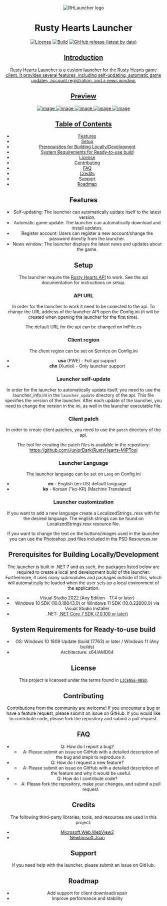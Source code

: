 <div align="center">

![RHLauncher logo](rhlauncher.png)

# Rusty Hearts Launcher
[![License](https://img.shields.io/github/license/JuniorDark/RustyHearts-Launcher?color=green)](LICENSE)
[![Build](https://github.com/JuniorDark/RustyHearts-Launcher/actions/workflows/build.yml/badge.svg)](https://github.com/JuniorDark/RustyHearts-Launcher/actions/workflows/build.yml)
[![GitHub release (latest by date)](https://img.shields.io/github/v/release/JuniorDark/RustyHearts-Launcher)](https://github.com/JuniorDark/RustyHearts-Launcher/releases/latest) <a href="https://github.com/JuniorDark/RustyHearts-Launcher/releases">
 
## Introduction
Rusty Hearts Launcher is a custom launcher for the Rusty Hearts game client. It provides several features, including self-updating, automatic game updates, account registration, and a news window.

## Preview
![image](screenshoots/preview-01.png)
![image](screenshoots/preview-02.png)
![image](screenshoots/preview-03.png)
![image](screenshoots/preview-04.png)
![image](screenshoots/preview-ko.png)

## Table of Contents
* [Features](#features)
* [Setup](#setup)
* [Prerequisites for Building Locally/Development](#prerequisites-for-building-locallydevelopment)
* [System Requirements for Ready-to-use build](#system-requirements-for-ready-to-use-build)
* [License](#license)
* [Contributing](#contributing)
* [FAQ](#faq)
* [Credits](#credits)
* [Support](#support)
* [Roadmap](#roadmap)

## Features
* Self-updating: The launcher can automatically update itself to the latest version.
* Automatic game update: The launcher can automatically download and install updates.
* Register account: Users can register a new account/change the password directly from the launcher.
* News window: The launcher displays the latest news and updates about the game.

## Setup
The launcher require the [Rusty Hearts API](https://github.com/JuniorDark/RustyHearts-API) to work. See the api documentation for instructions on setup.

### API URL

In order for the launcher to work it need to be conected to the api. To change the URL address of the launcher API open the Config.ini (it will be created when opening the launcher for the first time).

The default URL for the api can be changed on IniFile.cs

### Client region
The client region can be set on Service on Config.ini 

* **usa** (PWE) - Full api support
* **chn** (Xunlei) - Only launcher support

### Launcher self-update

In order for the launcher to automatically update itself, you need to use the launcher_info.ini in the `launcher_update` directory of the api. This file specifies the version of the launcher. After each update of the launcher, you need to change the version in the ini, as well in the launcher executable file.

### Client patch

In order to create client patches, you need to use the `patch` directory of the api.

The tool for creating the patch files is available in the repository: https://github.com/JuniorDark/RustyHearts-MIPTool

### Launcher Language
The launcher language can be set on `Lang` on Config.ini 

* **en** - English (en-US) default language
* **ko** - Korean ("ko-KR) (Machine Translated)

### Launcher customization
If you want to add a new language create a LocalizedStrings.<language>.resx with for the desired language. The english strings can be found on LocalizedStrings.resx resource file.

If you want to change the text on the buttons/images used in the launcher you can use the Photoshop .psd files included in the PSD Resources.rar

## Prerequisites for Building Locally/Development
The launcher is built in .NET 7 and as such, the packages listed below are required to create a local and development build of the launcher. Furthermore, it uses many submodules and packages outside of this, which will automatically be loaded when the user sets up a local environment of the application.
* Visual Studio 2022 (Any Edition - 17.4 or later)
* Windows 10 SDK (10.0.19043.0) or Windows 11 SDK (10.0.22000.0) via Visual Studio Installer
* .NET: [.NET Core 7 SDK (7.0.100 or later)](https://dotnet.microsoft.com/en-us/download/dotnet/7.0)

## System Requirements for Ready-to-use build
* OS: Windows 10 1809 Update (build 17763) or later / Windows 11 (Any builds)
* Architecture: x64/AMD64

## License
This project is licensed under the terms found in [`LICENSE-0BSD`](LICENSE).

## Contributing
Contributions from the community are welcome! If you encounter a bug or have a feature request, please submit an issue on GitHub. If you would like to contribute code, please fork the repository and submit a pull request.

## FAQ
* Q: How do I report a bug?
  * A: Please submit an issue on GitHub with a detailed description of the bug and steps to reproduce it.
* Q: How do I request a new feature?
  * A: Please submit an issue on GitHub with a detailed description of the feature and why it would be useful.
* Q: How do I contribute code?
  * A: Please fork the repository, make your changes, and submit a pull request.

## Credits
The following third-party libraries, tools, and resources are used in this project:
* [Microsoft.Web.WebView2](https://www.nuget.org/packages/Microsoft.Web.WebView2)
* [Newtonsoft.Json](https://www.nuget.org/packages/Newtonsoft.Json)

## Support
If you need help with the launcher, please submit an issue on GitHub.

## Roadmap
* Add support for client download/repair
* Improve performance and stability
